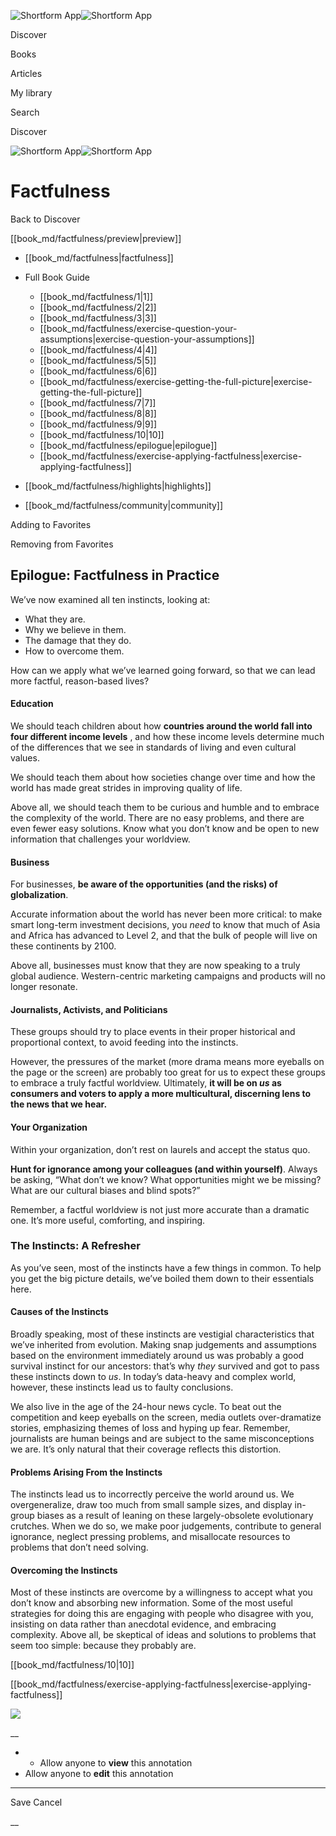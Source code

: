 ![Shortform App](/img/logo.36a2399e.svg)![Shortform App](/img/logo-dark.70c1b072.svg)

Discover

Books

Articles

My library

Search

Discover

![Shortform App](/img/logo.36a2399e.svg)![Shortform App](/img/logo-dark.70c1b072.svg)

# Factfulness

Back to Discover

[[book_md/factfulness/preview|preview]]

  * [[book_md/factfulness|factfulness]]
  * Full Book Guide

    * [[book_md/factfulness/1|1]]
    * [[book_md/factfulness/2|2]]
    * [[book_md/factfulness/3|3]]
    * [[book_md/factfulness/exercise-question-your-assumptions|exercise-question-your-assumptions]]
    * [[book_md/factfulness/4|4]]
    * [[book_md/factfulness/5|5]]
    * [[book_md/factfulness/6|6]]
    * [[book_md/factfulness/exercise-getting-the-full-picture|exercise-getting-the-full-picture]]
    * [[book_md/factfulness/7|7]]
    * [[book_md/factfulness/8|8]]
    * [[book_md/factfulness/9|9]]
    * [[book_md/factfulness/10|10]]
    * [[book_md/factfulness/epilogue|epilogue]]
    * [[book_md/factfulness/exercise-applying-factfulness|exercise-applying-factfulness]]
  * [[book_md/factfulness/highlights|highlights]]
  * [[book_md/factfulness/community|community]]



Adding to Favorites 

Removing from Favorites 

## Epilogue: Factfulness in Practice

We’ve now examined all ten instincts, looking at:

  * What they are.
  * Why we believe in them.
  * The damage that they do.
  * How to overcome them.



How can we apply what we’ve learned going forward, so that we can lead more factful, reason-based lives?

#### Education

We should teach children about how **countries around the world fall into four different income levels** , and how these income levels determine much of the differences that we see in standards of living and even cultural values.

We should teach them about how societies change over time and how the world has made great strides in improving quality of life.

Above all, we should teach them to be curious and humble and to embrace the complexity of the world. There are no easy problems, and there are even fewer easy solutions. Know what you don’t know and be open to new information that challenges your worldview.

#### Business

For businesses, **be aware of the opportunities (and the risks) of globalization**.

Accurate information about the world has never been more critical: to make smart long-term investment decisions, you _need_ to know that much of Asia and Africa has advanced to Level 2, and that the bulk of people will live on these continents by 2100.

Above all, businesses must know that they are now speaking to a truly global audience. Western-centric marketing campaigns and products will no longer resonate.

#### Journalists, Activists, and Politicians

These groups should try to place events in their proper historical and proportional context, to avoid feeding into the instincts.

However, the pressures of the market (more drama means more eyeballs on the page or the screen) are probably too great for us to expect these groups to embrace a truly factful worldview. Ultimately, **it will be on _us_ as consumers and voters to apply a more multicultural, discerning lens to the news that we hear.**

#### Your Organization

Within your organization, don’t rest on laurels and accept the status quo.

**Hunt for ignorance among your colleagues (and within yourself)**. Always be asking, “What don’t we know? What opportunities might we be missing? What are our cultural biases and blind spots?”

Remember, a factful worldview is not just more accurate than a dramatic one. It’s more useful, comforting, and inspiring.

### The Instincts: A Refresher

As you’ve seen, most of the instincts have a few things in common. To help you get the big picture details, we’ve boiled them down to their essentials here.

#### Causes of the Instincts

Broadly speaking, most of these instincts are vestigial characteristics that we’ve inherited from evolution. Making snap judgements and assumptions based on the environment immediately around us was probably a good survival instinct for our ancestors: that’s why _they_ survived and got to pass these instincts down to _us_. In today’s data-heavy and complex world, however, these instincts lead us to faulty conclusions.

We also live in the age of the 24-hour news cycle. To beat out the competition and keep eyeballs on the screen, media outlets over-dramatize stories, emphasizing themes of loss and hyping up fear. Remember, journalists are human beings and are subject to the same misconceptions we are. It’s only natural that their coverage reflects this distortion.

#### Problems Arising From the Instincts

The instincts lead us to incorrectly perceive the world around us. We overgeneralize, draw too much from small sample sizes, and display in-group biases as a result of leaning on these largely-obsolete evolutionary crutches. When we do so, we make poor judgements, contribute to general ignorance, neglect pressing problems, and misallocate resources to problems that don’t need solving.

#### Overcoming the Instincts

Most of these instincts are overcome by a willingness to accept what you don’t know and absorbing new information. Some of the most useful strategies for doing this are engaging with people who disagree with you, insisting on data rather than anecdotal evidence, and embracing complexity. Above all, be skeptical of ideas and solutions to problems that seem too simple: because they probably are.

[[book_md/factfulness/10|10]]

[[book_md/factfulness/exercise-applying-factfulness|exercise-applying-factfulness]]

![](https://bat.bing.com/action/0?ti=56018282&Ver=2&mid=4e24f1a3-70f2-4806-9c0c-6d3d7ca10ae1&sid=49fff5b0636c11eeb9c611038afc8668&vid=4a005010636c11ee80c703d4c4a7acd5&vids=0&msclkid=N&pi=0&lg=en-US&sw=800&sh=600&sc=24&nwd=1&tl=Shortform%20%7C%20Book&p=https%3A%2F%2Fwww.shortform.com%2Fapp%2Fbook%2Ffactfulness%2Fepilogue&r=&lt=355&evt=pageLoad&sv=1&rn=751909)

__

  *   * Allow anyone to **view** this annotation
  * Allow anyone to **edit** this annotation



* * *

Save Cancel

__



